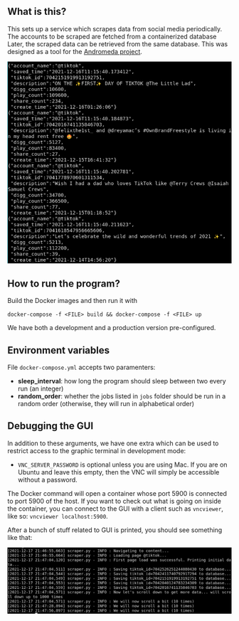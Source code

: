 ## What is this?
This sets up a service which scrapes data from social media periodically.
The accounts to be scraped are fetched from a containerized database
Later, the scraped data can be retrieved from the same database.
This was designed as a tool for the [Andromeda project](https://github.com/Jellyfish-Insights/andromeda).

![](docs/img/data-screenshot.png)

## How to run the program?

Build the Docker images and then run it with
```
docker-compose -f <FILE> build && docker-compose -f <FILE> up
```

We have both a development and a production version pre-configured.

## Environment variables
File `docker-compose.yml` accepts two paramenters:
- **sleep_interval**: how long the program should sleep between two every
run (an integer)
- **random_order**: whether the jobs listed in `jobs` folder should be run in
a random order (otherwise, they will run in alphabetical order)

## Debugging the GUI

In addition to these arguments, we have one extra which can be used to restrict access
to the graphic terminal in development mode:
- `VNC_SERVER_PASSWORD` is optional unless you are using Mac. If you are on
Ubuntu and leave this empty, then the VNC will simply be accessible without
a password.

The Docker command will open a container whose port 5900 is connected to port 5900 of the host. If you want to check out what is going on inside the container, you can connect to the GUI with a client such as `vncviewer`, like so: `vncviewer localhost:5900`.

After a bunch of stuff related to GUI is printed, you should see something like that:

![](docs/img/scraper.png)